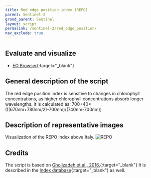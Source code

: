 ```yaml
---
title: Red edge position index (REPO)
parent: Sentinel-2
grand_parent: Sentinel
layout: script
permalink: /sentinel-2/red_edge_position/
nav_exclude: true
---
```



## Evaluate and visualize

  - [EO Browser](https://apps.sentinel-hub.com/eo-browser/?lat=42.102&lng=13.041&zoom=7&time=2019-06-30&preset=CUSTOM&datasource=Sentinel-3%20OLCI&layers=B01,B02,B03&evalscript=aWYgKChCMDUrQjA0KT09MCkgcmV0dXJuIFsxLDEsMV0KCnZhciB2YWwgPSAoQjA1LUIwNCkvKEIwNStCMDQpOwoKcmV0dXJuIGNvbG9yQmxlbmQoCiAgdmFsLAogIFstMSwtMC43NSwtMC41LC0wLjI1LDAsMC4yNSwwLjUsMC43NSwxXSwKICBbWzgwLzI1NSwwLDEzMy8yNTVdLAogICBbMjkvMjU1LDAsMjA0LzI1NV0sCiAgIFswLDAsMV0sCiAgIFs1Mi8yNTUsMTA2LzI1NSwxXSwKICAgWzAsMSwwXSwKICAgWzEsMSwwXSwKICAgWzEsMTYwLzI1NSwwXSwKICAgWzEsOTIvMjU1LDBdLAogICBbMSwwLDBdXSk7){:target="_blank"}

## General description of the script
The red edge position index is sensitive to changes in chlorophyll concentrations, as higher chlorophyll concentrations absorb longer wavelengths. It is calculated as: 700+40*(((670nm+780nm/2)-700nm)/(740nm-700nm))


## Description of representative images

Visualization of the REPO index above Italy.
![REPO](fig/fig1.png)

## Credits

The script is based on [Gholizadeh et al., 2016.](https://www.mdpi.com/1999-4907/7/10/226){:target="_blank"}
It is described in the [Index database](https://www.indexdatabase.de/db/i-single.php?id=196){:target="_blank"} as well. 
